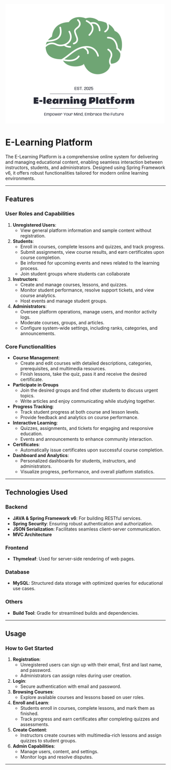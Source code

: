 <img src="src/main/resources/static/images/logo/e-learning-platform-logo.png" alt="E-Learning Platform Logo" width="500"/>

# E-Learning Platform

The E-Learning Platform is a comprehensive online system for delivering and managing educational content, enabling seamless interaction between instructors, students, and administrators. Designed using Spring Framework v6, it offers robust functionalities tailored for modern online learning environments.

---

## Features

### User Roles and Capabilities
1. **Unregistered Users**:
   - View general platform information and sample content without registration.
2. **Students**:
   - Enroll in courses, complete lessons and quizzes, and track progress.
   - Submit assignments, view course results, and earn certificates upon course completion.
   - Be informed for upcoming events and news related to the learning process.
   - Join student groups where students can collaborate
3. **Instructors**:
   - Create and manage courses, lessons, and quizzes.
   - Monitor student performance, resolve support tickets, and view course analytics.
   - Host events and manage student groups.
4. **Administrators**:
   - Oversee platform operations, manage users, and monitor activity logs.
   - Moderate courses, groups, and articles.
   - Configure system-wide settings, including ranks, categories, and announcements.

### Core Functionalities
- **Course Management**:
  - Create and edit courses with detailed descriptions, categories, prerequisites, and multimedia resources.
  - Finish lessons, take the quiz, pass it and receive the desired certificate.
- **Participate in Groups**
  - Join the desired groups and find other students to discuss urgent topics.
  - Write articles and enjoy communicating while studying together.
- **Progress Tracking**:
  - Track student progress at both course and lesson levels.
  - Provide feedback and analytics on course performance.
- **Interactive Learning**:
  - Quizzes, assignments, and tickets for engaging and responsive education.
  - Events and announcements to enhance community interaction.
- **Certificates**:
  - Automatically issue certificates upon successful course completion.
- **Dashboard and Analytics**:
  - Personalized dashboards for students, instructors, and administrators.
  - Visualize progress, performance, and overall platform statistics.

---

## Technologies Used

### Backend
- **JAVA & Spring Framework v6**: For building RESTful services.
- **Spring Security**: Ensuring robust authentication and authorization.
- **JSON Serialization**: Facilitates seamless client-server communication.
- **MVC Architecture**

### Frontend
- **Thymeleaf**: Used for server-side rendering of web pages.

### Database
- **MySQL**: Structured data storage with optimized queries for educational use cases.

### Others
- **Build Tool**: Gradle for streamlined builds and dependencies.

---

## Usage

### How to Get Started
1. **Registration**:
   - Unregistered users can sign up with their email, first and last name, and password.
   - Administrators can assign roles during user creation.
2. **Login**:
   - Secure authentication with email and password.
3. **Browsing Courses**:
   - Explore available courses and lessons based on user roles.
4. **Enroll and Learn**:
   - Students enroll in courses, complete lessons, and mark them as finished.
   - Track progress and earn certificates after completing quizzes and assessments.
5. **Create Content**:
   - Instructors create courses with multimedia-rich lessons and assign quizzes to student groups.
6. **Admin Capabilities**:
   - Manage users, content, and settings.
   - Monitor logs and resolve disputes.

---

